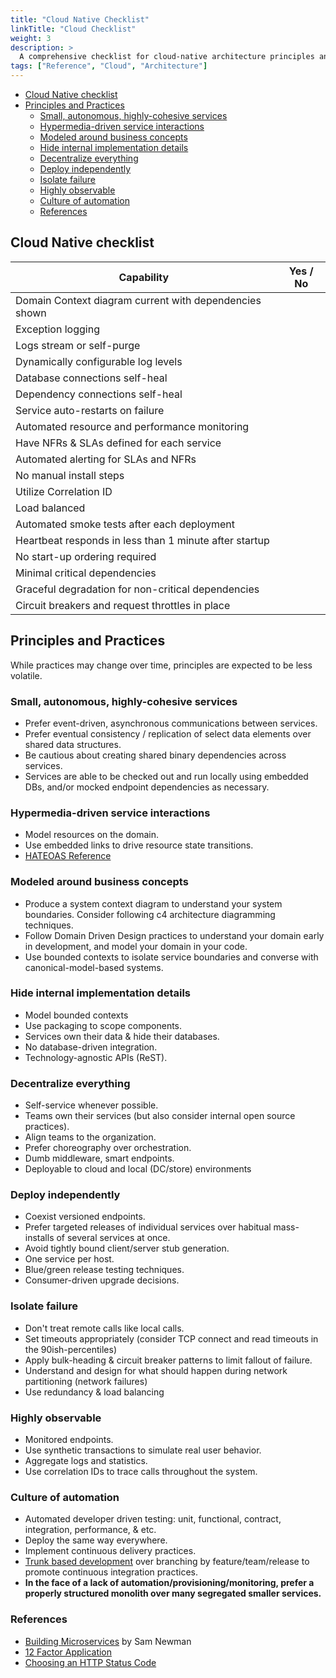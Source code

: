 ```yaml
---
title: "Cloud Native Checklist"
linkTitle: "Cloud Checklist"
weight: 3
description: >
  A comprehensive checklist for cloud-native architecture principles and practices
tags: ["Reference", "Cloud", "Architecture"]
---
```


- [Cloud Native checklist](#cloud-native-checklist)
- [Principles and Practices](#principles-and-practices)
  - [Small, autonomous, highly-cohesive services](#small-autonomous-highly-cohesive-services)
  - [Hypermedia-driven service interactions](#hypermedia-driven-service-interactions)
  - [Modeled around business concepts](#modeled-around-business-concepts)
  - [Hide internal implementation details](#hide-internal-implementation-details)
  - [Decentralize everything](#decentralize-everything)
  - [Deploy independently](#deploy-independently)
  - [Isolate failure](#isolate-failure)
  - [Highly observable](#highly-observable)
  - [Culture of automation](#culture-of-automation)
  - [References](#references)

## Cloud Native checklist

| Capability                                             | Yes / No |
| ------------------------------------------------------ | -------- |
| Domain Context diagram current with dependencies shown |          |
| Exception logging                                      |          |
| Logs stream or self-purge                              |          |
| Dynamically configurable log levels                    |          |
| Database connections self-heal                         |          |
| Dependency connections self-heal                       |          |
| Service auto-restarts on failure                       |          |
| Automated resource and performance monitoring          |          |
| Have NFRs & SLAs defined for each service              |          |
| Automated alerting for SLAs and NFRs                   |          |
| No manual install steps                                |          |
| Utilize Correlation ID                                 |          |
| Load balanced                                          |          |
| Automated smoke tests after each deployment            |          |
| Heartbeat responds in less than 1 minute after startup |          |
| No start-up ordering required                          |          |
| Minimal critical dependencies                          |          |
| Graceful degradation for non-critical dependencies     |          |
| Circuit breakers and request throttles in place        |          |

## Principles and Practices

While practices may change over time, principles are expected to be less volatile.

### Small, autonomous, highly-cohesive services

- Prefer event-driven, asynchronous communications between services.
- Prefer eventual consistency / replication of select data elements over shared data structures.
- Be cautious about creating shared binary dependencies across services.
- Services are able to be checked out and run locally using embedded DBs, and/or mocked endpoint dependencies as necessary.

### Hypermedia-driven service interactions

- Model resources on the domain.
- Use embedded links to drive resource state transitions.
- [HATEOAS Reference](http://restcookbook.com/Basics/hateoas/)

### Modeled around business concepts

- Produce a system context diagram to understand your system boundaries. Consider following c4 architecture diagramming techniques.
- Follow Domain Driven Design practices to understand your domain early in development, and model your domain in your code.
- Use bounded contexts to isolate service boundaries and converse with canonical-model-based systems.

### Hide internal implementation details

- Model bounded contexts
- Use packaging to scope components.
- Services own their data & hide their databases.
- No database-driven integration.
- Technology-agnostic APIs (ReST).

### Decentralize everything

- Self-service whenever possible.
- Teams own their services (but also consider internal open source practices).
- Align teams to the organization.
- Prefer choreography over orchestration.
- Dumb middleware, smart endpoints.
- Deployable to cloud and local (DC/store) environments

### Deploy independently

- Coexist versioned endpoints.
- Prefer targeted releases of individual services over habitual mass-installs of several services at once.
- Avoid tightly bound client/server stub generation.
- One service per host.
- Blue/green release testing techniques.
- Consumer-driven upgrade decisions.

### Isolate failure

- Don't treat remote calls like local calls.
- Set timeouts appropriately (consider TCP connect and read timeouts in the 90ish-percentiles)
- Apply bulk-heading & circuit breaker patterns to limit fallout of failure.
- Understand and design for what should happen during network partitioning (network failures)
- Use redundancy & load balancing

### Highly observable

- Monitored endpoints.
- Use synthetic transactions to simulate real user behavior.
- Aggregate logs and statistics.
- Use correlation IDs to trace calls throughout the system.

### Culture of automation

- Automated developer driven testing: unit, functional, contract, integration, performance, & etc.
- Deploy the same way everywhere.
- Implement continuous delivery practices.
- [Trunk based development](https://trunkbaseddevelopment.com/) over branching by feature/team/release to promote continuous integration practices.
- **In the face of a lack of automation/provisioning/monitoring, prefer a properly structured monolith over many segregated smaller services.**

### References

- [Building Microservices](http://shop.oreilly.com/product/0636920033158.do) by Sam Newman
- [12 Factor Application](https://12factor.net)
- [Choosing an HTTP Status Code](https://www.codetinkerer.com/2015/12/04/choosing-an-http-status-code.html)
